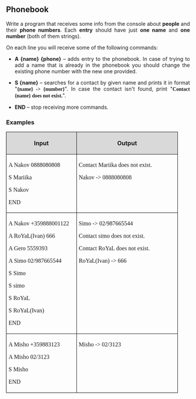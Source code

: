 <H2 LANG="bg-BG" CLASS="western"><SPAN LANG="en-US">Phonebook</SPAN></H2>

<P ALIGN=JUSTIFY>Write a program that receives some info from the
console about <B>people</B> and their <B>phone numbers</B>. Each
<B>entry</B> should have just <B>one name</B> and <B>one number</B>
(both of them strings). 
</P>
<P ALIGN=JUSTIFY>On each line you will receive some of the following
commands:</P>
<UL>
	<LI><P ALIGN=JUSTIFY STYLE="margin-bottom: 0.14in"><B>A {name}
	{phone}</B> – adds entry to the phonebook. In case of trying to
	add a name that is already in the phonebook you should change the
	existing phone number with the new one provided.</P>
	<LI><P ALIGN=JUSTIFY STYLE="margin-bottom: 0.14in"><B>S {name}</B> –
	searches for a contact by given name and prints it in format &quot;<FONT FACE="Consolas, serif"><B>{name}
	-&gt; {number}</B></FONT>&quot;. In case the contact isn't found,
	print &quot;<FONT FACE="Consolas, serif"><B>Contact {name} does not
	exist.</B></FONT>&quot;.</P>
	<LI><P ALIGN=JUSTIFY STYLE="margin-bottom: 0.14in"><B>END</B> –
	stop receiving more commands.</P>
</UL>
<H3 CLASS="western">Examples</H3>
<TABLE WIDTH=463 CELLPADDING=4 CELLSPACING=0>
	<COL WIDTH=180>
	<COL WIDTH=265>
	<TR VALIGN=TOP>
		<TD WIDTH=180 BGCOLOR="#d9d9d9" STYLE="border: 1px solid #00000a; padding-top: 0.04in; padding-bottom: 0.04in; padding-left: 0.06in; padding-right: 0.06in">
			<P ALIGN=CENTER><B>Input</B></P>
		</TD>
		<TD WIDTH=265 BGCOLOR="#d9d9d9" STYLE="border: 1px solid #00000a; padding-top: 0.04in; padding-bottom: 0.04in; padding-left: 0.06in; padding-right: 0.06in">
			<P ALIGN=CENTER><B>Output</B></P>
		</TD>
	</TR>
	<TR VALIGN=TOP>
		<TD WIDTH=180 STYLE="border: 1px solid #00000a; padding-top: 0.04in; padding-bottom: 0.04in; padding-left: 0.06in; padding-right: 0.06in">
			<P ALIGN=JUSTIFY STYLE="margin-bottom: 0in"><FONT FACE="Consolas, serif">A
			Nakov 0888080808</FONT></P>
			<P ALIGN=JUSTIFY STYLE="margin-bottom: 0in"><FONT FACE="Consolas, serif">S
			Mariika</FONT></P>
			<P STYLE="margin-bottom: 0in"><FONT FACE="Consolas, serif">S Nakov</FONT></P>
			<P><FONT FACE="Consolas, serif">END</FONT></P>
		</TD>
		<TD WIDTH=265 STYLE="border: 1px solid #00000a; padding-top: 0.04in; padding-bottom: 0.04in; padding-left: 0.06in; padding-right: 0.06in">
			<P ALIGN=JUSTIFY STYLE="margin-bottom: 0in"><FONT FACE="Consolas, serif">Contact
			Mariika does not exist.</FONT></P>
			<P><FONT FACE="Consolas, serif">Nakov -&gt; 0888080808</FONT></P>
		</TD>
	</TR>
	<TR VALIGN=TOP>
		<TD WIDTH=180 HEIGHT=6 STYLE="border: 1px solid #00000a; padding-top: 0.04in; padding-bottom: 0.04in; padding-left: 0.06in; padding-right: 0.06in">
			<P ALIGN=JUSTIFY STYLE="margin-bottom: 0in"><FONT FACE="Consolas, serif">A
			Nakov +359888001122</FONT></P>
			<P ALIGN=JUSTIFY STYLE="margin-bottom: 0in"><FONT FACE="Consolas, serif">A
			RoYaL(Ivan) 666</FONT></P>
			<P ALIGN=JUSTIFY STYLE="margin-bottom: 0in"><FONT FACE="Consolas, serif">A
			Gero 5559393</FONT></P>
			<P ALIGN=JUSTIFY STYLE="margin-bottom: 0in"><FONT FACE="Consolas, serif">A
			Simo 02/987665544</FONT></P>
			<P ALIGN=JUSTIFY STYLE="margin-bottom: 0in"><FONT FACE="Consolas, serif">S
			Simo</FONT></P>
			<P ALIGN=JUSTIFY STYLE="margin-bottom: 0in"><FONT FACE="Consolas, serif">S
			simo</FONT></P>
			<P ALIGN=JUSTIFY STYLE="margin-bottom: 0in"><FONT FACE="Consolas, serif">S
			RoYaL</FONT></P>
			<P STYLE="margin-bottom: 0in"><FONT FACE="Consolas, serif">S
			RoYaL(Ivan)</FONT></P>
			<P><FONT FACE="Consolas, serif">END</FONT></P>
		</TD>
		<TD WIDTH=265 STYLE="border: 1px solid #00000a; padding-top: 0.04in; padding-bottom: 0.04in; padding-left: 0.06in; padding-right: 0.06in">
			<P STYLE="margin-bottom: 0in"><FONT FACE="Consolas, serif">Simo -&gt;
			02/987665544</FONT></P>
			<P STYLE="margin-bottom: 0in"><FONT FACE="Consolas, serif">Contact
			simo does not exist.</FONT></P>
			<P STYLE="margin-bottom: 0in"><FONT FACE="Consolas, serif">Contact
			RoYaL does not exist.</FONT></P>
			<P><FONT FACE="Consolas, serif">RoYaL(Ivan) -&gt; 666</FONT></P>
		</TD>
	</TR>
	<TR VALIGN=TOP>
		<TD WIDTH=180 HEIGHT=5 STYLE="border: 1px solid #00000a; padding-top: 0.04in; padding-bottom: 0.04in; padding-left: 0.06in; padding-right: 0.06in">
			<P ALIGN=JUSTIFY STYLE="margin-bottom: 0in"><FONT FACE="Consolas, serif">A
			Misho +359883123</FONT></P>
			<P ALIGN=JUSTIFY STYLE="margin-bottom: 0in"><FONT FACE="Consolas, serif">A
			Misho 02/3123</FONT></P>
			<P ALIGN=JUSTIFY STYLE="margin-bottom: 0in"><FONT FACE="Consolas, serif">S
			Misho</FONT></P>
			<P ALIGN=JUSTIFY><FONT FACE="Consolas, serif">END</FONT></P>
		</TD>
		<TD WIDTH=265 STYLE="border: 1px solid #00000a; padding-top: 0.04in; padding-bottom: 0.04in; padding-left: 0.06in; padding-right: 0.06in">
			<P><FONT FACE="Consolas, serif">Misho -&gt; 02/3123</FONT></P>
		</TD>
	</TR>
</TABLE>